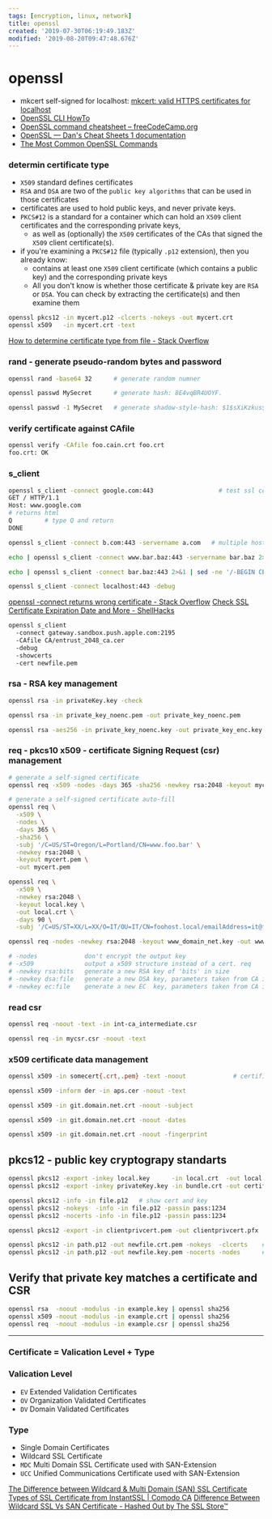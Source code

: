 ```yaml
---
tags: [encryption, linux, network]
title: openssl
created: '2019-07-30T06:19:49.183Z'
modified: '2019-08-20T09:47:48.676Z'
---
```


# openssl

- mkcert self-signed for localhost: [mkcert: valid HTTPS certificates for localhost](https://blog.filippo.io/mkcert-valid-https-certificates-for-localhost/)
- [OpenSSL CLI HowTo](https://www.madboa.com/geek/openssl/#how-do-i-get-a-list-of-the-available-commands)
- [OpenSSL command cheatsheet – freeCodeCamp.org](https://medium.freecodecamp.org/openssl-command-cheatsheet-b441be1e8c4a)
- [OpenSSL — Dan's Cheat Sheets 1 documentation](https://cheat.readthedocs.io/en/latest/openssl.html)
- [The Most Common OpenSSL Commands](https://www.sslshopper.com/article-most-common-openssl-commands.html)

### determin certificate type
- `X509` standard defines certificates
- `RSA` and `DSA` are two of the `public key algorithms` that can be used in those certificates
- certificates are used to hold public keys, and never private keys.
- `PKCS#12` is a standard for a container which can hold an `X509` client certificates and the corresponding private keys,
  - as well as (optionally) the `X509` certificates of the CAs that signed the `X509` client certificate(s).
- if you're examining a `PKCS#12` file (typically `.p12` extension), then you already know:
  - contains at least one `X509` client certificate (which contains a public key) and the corresponding private keys
  - All you don't know is whether those certificate & private key are `RSA` or `DSA`. You can check by extracting the certificate(s) and then examine them

```sh
openssl pkcs12 -in mycert.p12 -clcerts -nokeys -out mycert.crt
openssl x509   -in mycert.crt -text
```
[How to determine certificate type from file - Stack Overflow](http://stackoverflow.com/questions/1722181/how-to-determine-certificate-type-from-file)

### rand - generate pseudo-random bytes and password
```sh
openssl rand -base64 32      # generate random numner

openssl passwd MySecret      # generate hash: 8E4vqBR4UOYF.

openssl passwd -1 MySecret   # generate shadow-style-hash: $1$sXiKzkus$haDZ9JpVrRHBznY5OxB82.
```

### verify certificate against CAfile
```sh
openssl verify -CAfile foo.cain.crt foo.crt
foo.crt: OK
```


### s_client
```sh
openssl s_client -connect google.com:443                  # test ssl connection
GET / HTTP/1.1
Host: www.google.com
# returns html
Q         # type Q and return
DONE
```
```sh
openssl s_client -connect b.com:443 -servername a.com   # multiple hosts on the same IP address and you need to use Server Name Indication (SNI) to access this site

echo | openssl s_client -connect www.bar.baz:443 -servername bar.baz 2>/dev/null | openssl x509 -noout -dates

echo | openssl s_client -connect bar.baz:443 2>&1 | sed -ne '/-BEGIN CERTIFICATE-/,/-END CERTIFICATE-/p'    # retrieve remote certificate

openssl s_client -connect localhost:443 -debug
```
[openssl -connect returns wrong certificate - Stack Overflow](http://stackoverflow.com/a/24615393)
[Check SSL Certificate Expiration Date and More - ShellHacks](http://www.shellhacks.com/en/HowTo-Check-SSL-Certificate-Expiration-Date-from-the-Linux-Shell)

```sh
openssl s_client 
  -connect gateway.sandbox.push.apple.com:2195 
  -CAfile CA/entrust_2048_ca.cer 
  -debug
  -showcerts 
  -cert newfile.pem
```

### rsa - RSA key management
```sh
openssl rsa -in privateKey.key -check

openssl rsa -in private_key_noenc.pem -out private_key_noenc.pem          # remove passphrase

openssl rsa -aes256 -in private_key_noenc.key -out private_key_enc.key    

```

### req - pkcs10 x509 - certificate Signing Request (csr) management
```sh
# generate a self-signed certificate
openssl req -x509 -nodes -days 365 -sha256 -newkey rsa:2048 -keyout mycert.pem -out mycert.pem    

# generate a self-signed certificate auto-fill
openssl req \
  -x509 \
  -nodes \
  -days 365 \
  -sha256 \
  -subj '/C=US/ST=Oregon/L=Portland/CN=www.foo.bar' \
  -newkey rsa:2048 \
  -keyout mycert.pem \
  -out mycert.pem

openssl req \
  -x509 \
  -newkey rsa:2048 \
  -keyout local.key \
  -out local.crt \
  -days 90 \
  -subj '/C=US/ST=XX/L=XX/O=IT/OU=IT/CN=foohost.local/emailAddress=it@foohost.net'

openssl req -nodes -newkey rsa:2048 -keyout www_domain_net.key -out www_domain_net.csr

# -nodes             don't encrypt the output key
# -x509              output a x509 structure instead of a cert. req
# -newkey rsa:bits   generate a new RSA key of 'bits' in size
# -newkey dsa:file   generate a new DSA key, parameters taken from CA in 'file'
# -newkey ec:file    generate a new EC  key, parameters taken from CA in 'file'
```

### read csr
```sh
openssl req -noout -text -in int-ca_intermediate.csr

openssl req -in mycsr.csr -noout -text
```

### x509 certificate data management
```sh
openssl x509 -in somecert{.crt,.pem} -text -noout             # certificate-information from file

openssl x509 -inform der -in aps.cer -noout -text

openssl x509 -in git.domain.net.crt -noout -subject

openssl x509 -in git.domain.net.crt -noout -dates

openssl x509 -in git.domain.net.crt -noout -fingerprint
```

## pkcs12 - public key cryptograpy standarts
```sh
openssl pkcs12 -export -inkey local.key      -in local.crt  -out local.pfx          # generate pkcs12
openssl pkcs12 -export -inkey privateKey.key -in bundle.crt -out certificate.pfx

openssl pkcs12 -info -in file.p12   # show cert and key
openssl pkcs12 -nokeys  -info -in file.p12 -passin pass:1234             # show only certificate
openssl pkcs12 -nocerts -info -in file.p12 -passin pass:1234             # show only certificate

openssl pkcs12 -export -in clientprivcert.pem -out clientprivcert.pfx     # convert PEM to PKCS12

openssl pkcs12 -in path.p12 -out newfile.crt.pem -nokeys  -clcerts    # extract certificate
openssl pkcs12 -in path.p12 -out newfile.key.pem -nocerts -nodes      # extract key 
```


## Verify that private key matches a certificate and CSR
```sh
openssl rsa  -noout -modulus -in example.key | openssl sha256
openssl x509 -noout -modulus -in example.crt | openssl sha256
openssl req  -noout -modulus -in example.csr | openssl sha256
```
---
### Certificate = Valication Level + Type


### Valication Level
- `EV` Extended Validation Certificates
- `OV` Organization Validated Certificates
- `DV` Domain Validated Certificates

### Type
- Single Domain Certificates
- Wildcard SSL Certificate
- `MDC` Multi Domain SSL Certificate used with SAN-Extension
- `UCC` Unified Communications Certificate used with SAN-Extension

[The Difference between Wildcard & Multi Domain (SAN) SSL Certificate](https://cheapsslsecurity.com/blog/the-difference-between-wildcard-and-multi-domain-san-ssl-certificate/)
[Types of SSL Certificate from InstantSSL | Comodo CA](https://www.instantssl.com/ssl-faqs/types-of-ssl-certificate.html)
[Difference Between Wildcard SSL Vs SAN Certificate - Hashed Out by The SSL Store™](https://www.thesslstore.com/blog/difference-between-wildcard-ssl-vs-san-certificate/)
